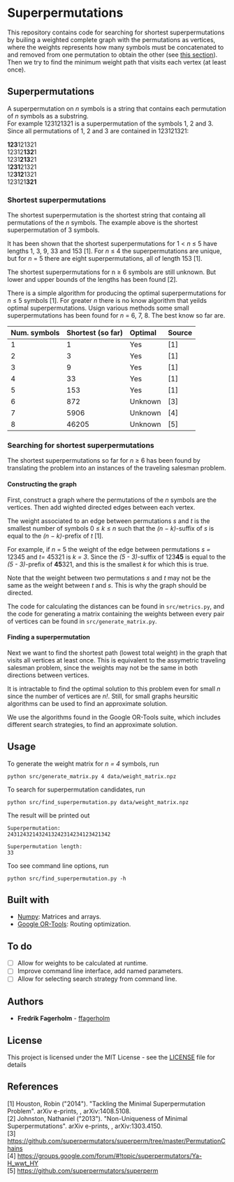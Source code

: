 
# Superpermutations
This repository contains code for searching for shortest superpermutations by builing a weighted complete graph with the permutations as vertices, where the weights represents how many symbols must be concatenated to and removed from one permutation to obtain the other (see 
[this section](#constructing-the-graph)). Then we try to find the minimum weight path that visits each vertex (at least once).

## Superpermutations
A superpermutation on *n* symbols is a string that contains each permutation of *n* symbols as a substring.   
For example 123121321 is a superpermutation of the symbols 1, 2 and 3. Since all permutations of 
1, 2 and 3  are contained in 123121321:

**123**121321  
12312**132**1  
1231**213**21  
1**231**21321  
12**312**1321  
123121**321**  

### Shortest superpermutations

The shortest superpermutation is the shortest string that containg all permutations of the *n* symbols. The example above is the shortest superpermutation of 3 symbols.  

It has been shown that the shortest superpermutations for 1 < *n* &#8804; 5 have lengths 1, 3, 9, 33 and 153 [1]. For *n* &#8804; 4 the superpermutations are unique, but for *n* = 5 there are eight superpermutations, all of length 153 [1].  

The shortest superpermutations for n &#8805; 6 symbols are still unknown. But lower and upper bounds of the lengths has been found [2].

There is a simple algorithm for producing the optimal superpermutations for *n* &#8804; 5 symbols [1]. For 
greater *n* there is no know algorithm that yeilds optimal superpermutations. Usign various methods some small superpermutations has been found for *n* = 6, 7, 8. The
best know so far are. 

| Num. symbols  | Shortest (so far) | Optimal | Source |
| ------------- |:------------------|:--------|:-------|
| 1             | 1                 | Yes     | [1]    |
| 2             | 3                 | Yes     | [1]    |
| 3             | 9                 | Yes     | [1]    |
| 4             | 33                | Yes     | [1]    |
| 5             | 153               | Yes     | [1]    |
| 6             | 872               | Unknown | [3]    |
| 7             | 5906              | Unknown | [4]    |
| 8             | 46205             | Unknown | [5]    |


### Searching for shortest superpermutations
The shortest superpermutations so far for *n* &#8805; 6 has been found by translating the problem into an instances of the traveling salesman problem. 

#### Constructing the graph
First, construct a graph where the permutations of the *n* symbols are the vertices. Then add wighted directed edges between each vertex.  

The weight associated to an edge between permutations *s* and *t* is the smallest number of symbols 0 &#8804; *k* &#8804; *n* such that the *(n − k)*-suffix of *s* is equal
to the *(n − k)*-prefix of *t* [1]. 

For example, if *n* = 5 the weight of the edge between permutations *s =* 12345 and *t=* 45321 is *k = 3*. Since the *(5 - 3)*-suffix of 123**45** is equal to the *(5 - 3)*-prefix of **45**321, and this is the smallest *k* for which this is true.

Note that the weight between two permutations *s* and *t* may not be the same as the weight between *t* and *s*. This is why the graph should be directed.

The code for calculating the distances can be found in `src/metrics.py`, and the code for generating a matrix containing the weights between every pair of vertices can be found in `src/generate_matrix.py`.

#### Finding a superpermutation
Next we want to find the shortest path (lowest total weight) in the graph that visits all vertices at least once. This is equivalent to the assymetric traveling salesman problem, since the weights may not be the same in both directions between vertices.

It is intractable to find the optimal solution to this problem even for small *n* since the number of vertices are *n!*. Still, for small graphs heursitic algorithms can be used to find an approximate solution.

We use the algorithms found in the Google OR-Tools suite, which includes different search strategies, to find an approximate solution. 

## Usage
To generate the weight matrix for *n = 4* symbols, run 
```
python src/generate_matrix.py 4 data/weight_matrix.npz
```

To search for superpermutation candidates, run
```
python src/find_superpermutation.py data/weight_matrix.npz
```
The result will be printed out
```
Superpermutation:
243124321432413242314234123421342

Superpermutation length:
33
```

Too see command line options, run  
```
python src/find_superpermutation.py -h
```

## Built with
* [Numpy](http://www.numpy.org/): Matrices and arrays.
* [Google OR-Tools](https://developers.google.com/optimization/): Routing optimization.

## To do
- [ ] Allow for weights to be calculated at runtime.  
- [ ] Improve command line interface, add named parameters.  
- [ ] Allow for selecting search strategy from command line.  

## Authors

* **Fredrik Fagerholm** - [ffagerholm](https://github.com/ffagerholm)

## License

This project is licensed under the MIT License - see the [LICENSE](LICENSE) file for details

## References

[1] Houston, Robin ("2014"). "Tackling the Minimal Superpermutation Problem". arXiv e-prints, , arXiv:1408.5108.  
[2] Johnston, Nathaniel ("2013"). "Non-Uniqueness of Minimal Superpermutations". arXiv e-prints, , arXiv:1303.4150.  
[3] https://github.com/superpermutators/superperm/tree/master/PermutationChains  
[4] https://groups.google.com/forum/#!topic/superpermutators/Ya-H_wwt_HY  
[5] https://github.com/superpermutators/superperm  